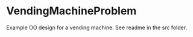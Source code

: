VendingMachineProblem
=====================

Example OO design for a vending machine. See readme in the src folder.
